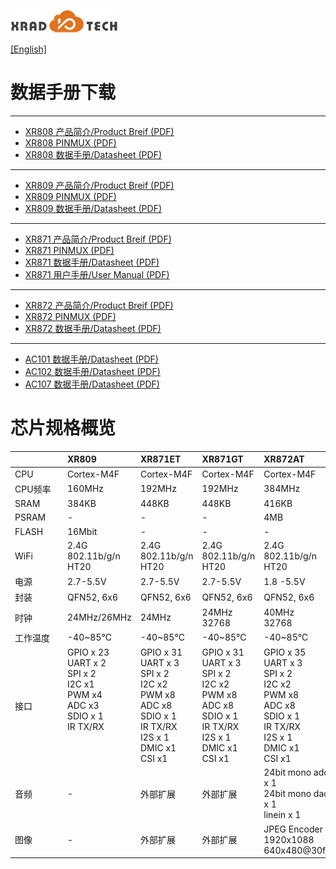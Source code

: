 
![](../../images/XRADIOTECHLOGO.png)

[[English]](index-en.md)

# 数据手册下载

----

* [XR808 产品简介/Product Breif (PDF)](../../doc/XR808/XR808_Product_Brief.pdf)
* [XR808 PINMUX (PDF)](../../doc/XR808/XR808_PIN_Multiplexing_V1_1_20191114.pdf)
* [XR808 数据手册/Datasheet (PDF)](../../doc/XR808/XR808_Datasheet_V1.0.pdf)
  
----

* [XR809 产品简介/Product Breif (PDF)](../../doc/XR809/XR809_Product_Brief_V1.0.pdf)
* [XR809 PINMUX (PDF)](../../doc/XR809/XR809_PIN_Multiplexing.pdf)
* [XR809 数据手册/Datasheet (PDF)](../../doc/XR809/XR809_Datasheet_V1.1.pdf)
  
----

* [XR871 产品简介/Product Breif (PDF)](../../doc/XR871/XR871_Product_Brief_V1.0.pdf)
* [XR871 PINMUX (PDF)](../../doc/XR871/XR871_PIN_Multiplexing.pdf)
* [XR871 数据手册/Datasheet (PDF)](../../doc/XR871/XR871_Datasheet_V1.21.pdf)
* [XR871 用户手册/User Manual (PDF)](../../doc/XR871/XR871_User_Manual_V1.0.pdf)

----

* [XR872 产品简介/Product Breif (PDF)](../../doc/XR872/XR872_Product_Brief.pdf)
* [XR872 PINMUX (PDF)](../../doc/XR872/XR872_PIN_Multiplexing_V1_0_20191012.pdf)
* [XR872 数据手册/Datasheet (PDF)](../../doc/XR872/XR872_Datasheet_V1.0.pdf)

----

* [AC101 数据手册/Datasheet (PDF)](../../doc/AC101/XR871_Product_Brief_V1.0.pdf)
* [AC102 数据手册/Datasheet (PDF)](../../doc/AC102/X-Powers_AC102_Datasheet_V0.7.pdf)
* [AC107 数据手册/Datasheet (PDF)](../../doc/AC107/X-Powers_AC107_AC107S_Datasheet_V1.23.pdf)


# 芯片规格概览

|&emsp;&emsp;&emsp;&emsp;&emsp;|XR809|XR871ET|XR871GT|XR872AT|XR872ET|
|:---|:---|:---|:---|:---|:---|
|CPU| Cortex-M4F| Cortex-M4F| Cortex-M4F| Cortex-M4F| Cortex-M4F|
|CPU频率| 160MHz| 192MHz| 192MHz| 384MHz| 384MHz|
|SRAM| 384KB| 448KB| 448KB| 416KB| 416KB|
|PSRAM| -| -| -| 4MB| -|
|FLASH| 16Mbit| -| -| -| -|
|WiFi| 2.4G 802.11b/g/n<br>HT20| 2.4G 802.11b/g/n<br>HT20| 2.4G 802.11b/g/n<br>HT20| 2.4G 802.11b/g/n<br>HT20| 2.4G 802.11b/g/n<br>HT20|
|电源| 2.7-5.5V| 2.7-5.5V| 2.7-5.5V| 1.8 -5.5V| 1.8 -5.5V|
|封装| QFN52, 6x6| QFN52, 6x6| QFN52, 6x6| QFN52, 6x6| QFN40, 5x5|
|时钟| 24MHz/26MHz| 24MHz| 24MHz<br>32768| 40MHz<br>32768| 40MHz|
|工作温度| -40~85℃| -40~85℃| -40~85℃| -40~85℃| -40~85℃|
|接口|GPIO x 23<br>UART x 2<br>SPI x 2<br>I2C x1<br>PWM x4<br>ADC x3<br>SDIO x 1<br>IR TX/RX<br><br><br><br>|GPIO x 31<br>UART x 3<br>SPI x 2<br>I2C x2<br>PWM x8<br>ADC x8<br>SDIO x 1<br>IR TX/RX<br>I2S x 1<br>DMIC x1<br>CSI x1|GPIO x 31<br>UART x 3<br>SPI x 2<br>I2C x2<br>PWM x8<br>ADC x8<br>SDIO x 1<br>IR TX/RX<br>I2S x 1<br>DMIC x1<br>CSI x1|GPIO x 35<br>UART x 3<br>SPI x 2<br>I2C x2<br>PWM x8<br>ADC x8<br>SDIO x 1<br>IR TX/RX<br>I2S x 1<br>DMIC x1<br>CSI x1| GPIO x 27<br>UART x 3<br>SPI x 2<br>I2C x2<br>PWM x8<br>ADC x3<br>SDIO x 1<br>IR TX/RX<br>CSI x1|
|音频| -| 外部扩展| 外部扩展|24bit mono adc x 1<br>24bit mono dac x 1<br>linein x 1| 24bit mono adc x 1<br>24bit mono dac x 1|
|图像| -| 外部扩展| 外部扩展|JPEG Encoder<br>1920x1088<br>640x480@30fps| JPEG Encoder<br>1920x1088<br>640x480@30fps|


